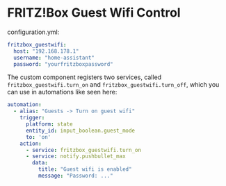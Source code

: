 # FRITZ!Box Guest Wifi Control
configuration.yml:
```yaml
fritzbox_guestwifi:
  host: "192.168.178.1"
  username: "home-assistant"
  password: "yourfritzboxpassword"
```

The custom component registers two services, called `fritzbox_guestwifi.turn_on` and `fritzbox_guestwifi.turn_off`, which you can use in automations like seen here:
```yaml
automation:
  - alias: "Guests -> Turn on guest wifi"
    trigger:
      platform: state
      entity_id: input_boolean.guest_mode
      to: 'on'
    action:
      - service: fritzbox_guestwifi.turn_on
      - service: notify.pushbullet_max
        data:
          title: "Guest wifi is enabled"
          message: "Password: ..."
```
